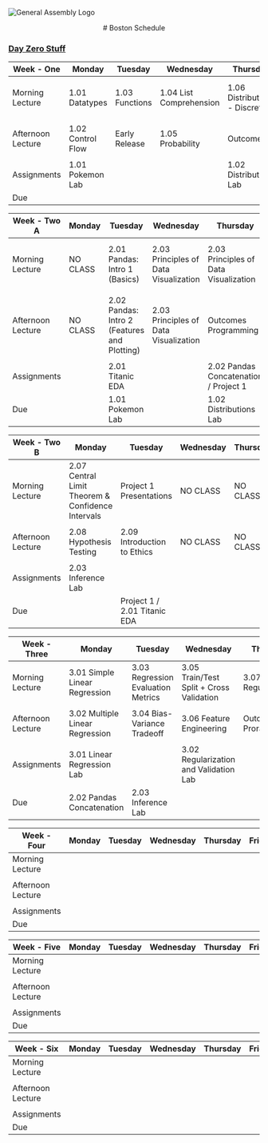 ![General Assembly Logo](https://camo.githubusercontent.com/1a91b05b8f4d44b5bbfb83abac2b0996d8e26c92/687474703a2f2f692e696d6775722e636f6d2f6b6538555354712e706e67)

<center> 
# Boston Schedule 
</center>  

### [Day Zero Stuff](https://git.generalassemb.ly/DSI-US-6/course-info/wiki/Day-0)




| Week - One          | Monday | Tuesday | Wednesday | Thursday |  Friday  |
|-------------------|--------|---------|-----------|----------|----------|
| Morning Lecture   |  1.01 Datatypes | 1.03 Functions|1.04 List Comprehension | 1.06 Distributions - Discrete         | 1.07 Distributions - Continuous|
|                   |        |         |           |          |          |
| Afternoon Lecture | 1.02 Control Flow| Early Release   |1.05 Probability|Outcomes     | Local Time |
|                   |        |         |           |          |          |
| Assignments       | 1.01 Pokemon Lab       |         |           |1.02 Distributions Lab|          |
| Due               |        |         |           |          |         Quiz 1 |

| Week -    Two A     | Monday | Tuesday | Wednesday | Thursday |  Friday  |
|-------------------|--------|---------|-----------|----------|----------|
| Morning Lecture   |NO CLASS|2.01 Pandas: Intro 1 (Basics)         | 2.03 Principles of Data Visualization          |      2.03 Principles of Data Visualization  |2.05 Exploratory Data Analysis (EDA)     |          |
|                   |        |         |           |          |          |
| Afternoon Lecture |NO CLASS| 2.02 Pandas: Intro 2 (Features and Plotting) | 2.03 Principles of Data Visualization         |  Outcomes Programming        |
|                   |        |         |           |          |          |
| Assignments       |        | 2.01 Titanic EDA        |           | 2.02 Pandas Concatenation / Project 1         |          |
| Due               ||1.01 Pokemon Lab        |           |1.02 Distributions Lab|          |

| Week -  Two B        | Monday | Tuesday | Wednesday | Thursday |  Friday  |
|-------------------|--------|---------|-----------|----------|----------|
| Morning Lecture   | 2.07 Central Limit Theorem & Confidence Intervals       |Project 1 Presentations         |    NO CLASS       | NO CLASS         | NO CLASS         |
|                   |        |         |           |          |          |
| Afternoon Lecture |2.08 Hypothesis Testing        |	2.09 Introduction to Ethics |NO CLASS|NO CLASS|NO CLASS|
|                   |        |         |           |          |          |
| Assignments       |2.03 Inference Lab        |         |           |          |          |
| Due               |        |Project 1   / 2.01 Titanic EDA        |           |          |          |


| Week -  Three       | Monday | Tuesday | Wednesday | Thursday |  Friday  |
|-------------------|--------|---------|-----------|----------|----------|
| Morning Lecture   |3.01 Simple Linear Regression         |	3.03 Regression Evaluation Metrics|3.05 Train/Test Split + Cross Validation|3.07 Regularization|3.08 Model Workflow
|                   |        |         |           |          |          |
| Afternoon Lecture |3.02 Multiple Linear Regression|3.04 Bias-Variance Tradeoff|3.06 Feature Engineering|Outcomes Proramming|Local Time|
|                   |        |         |           |          |          |
| Assignments       |	3.01 Linear Regression Lab|         |	3.02 Regularization and Validation Lab|          |          |
| Due               | 2.02 Pandas Concatenation|2.03 Inference Lab|           |          |          |

| Week -    Four      | Monday | Tuesday | Wednesday | Thursday |  Friday  |
|-------------------|--------|---------|-----------|----------|----------|
| Morning Lecture   |        |         |           |          |          |
|                   |        |         |           |          |          |
| Afternoon Lecture |        |         |           |          |          |
|                   |        |         |           |          |          |
| Assignments       |        |         |           |          |          |
| Due               |        |         |           |          |          |

| Week - Five           | Monday | Tuesday | Wednesday | Thursday |  Friday  |
|-------------------|--------|---------|-----------|----------|----------|
| Morning Lecture   |        |         |           |          |          |
|                   |        |         |           |          |          |
| Afternoon Lecture |        |         |           |          |          |
|                   |        |         |           |          |          |
| Assignments       |        |         |           |          |          |
| Due               |        |         |           |          |          |


| Week -  Six         | Monday | Tuesday | Wednesday | Thursday |  Friday  |
|-------------------|--------|---------|-----------|----------|----------|
| Morning Lecture   |        |         |           |          |          |
|                   |        |         |           |          |          |
| Afternoon Lecture |        |         |           |          |          |
|                   |        |         |           |          |          |
| Assignments       |        |         |           |          |          |
| Due               |        |         |           |          |          |
